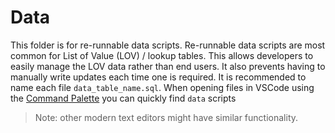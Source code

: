 # Data

This folder is for re-runnable data scripts. Re-runnable data scripts are most common for List of Value (LOV) / lookup tables. This allows developers to easily manage the LOV data rather than end users. It also prevents having to manually write updates each time one is required. It is recommended to name each file `data_table_name.sql`. When opening files in VSCode using the [Command Palette](https://code.visualstudio.com/docs/getstarted/tips-and-tricks#_quick-open) you can quickly find `data` scripts

> Note: other modern text editors might have similar functionality.
